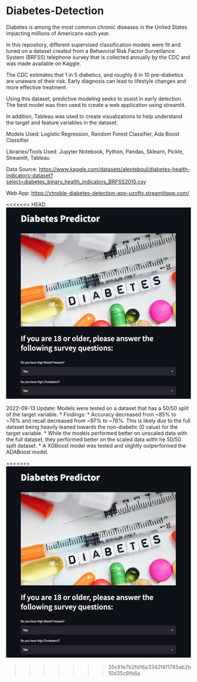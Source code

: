# Diabetes-Detection

Diabetes is among the most common chronic diseases in the United States impacting millions of Americans each year.

In this repository, different supervised classification models were fit and tuned on a dataset created from a Behavorial Risk Factor Surveillance System (BRFSS) telephone survey that is collected annually by the CDC and was made available on Kaggle. 

The CDC estimates that 1 in 5 diabetics, and roughly 8 in 10 pre-diabetics are unaware of their risk. Early diagnosis can lead to lifestyle changes and more effective treatment. 

Using this dataset, predictive modeling seeks to assist in early detection. The best model was then used to create a web application using streamlit.

In addition, Tableau was used to create visualizations to help understand the target and feature variables in the dataset.

Models Used: Logistic Regression, Random Forest Classifier, Ada Boost Classifier

Libraries/Tools Used: Jupyter Notebook, Python, Pandas, Sklearn, Pickle, Streamlit, Tableau

Data Source: https://www.kaggle.com/datasets/alexteboul/diabetes-health-indicators-dataset?select=diabetes_binary_health_indicators_BRFSS2015.csv

Web App: https://vtnoble-diabetes-detection-app-uzoftx.streamlitapp.com/

<<<<<<< HEAD
![Web App Preview](app_screenshot.png?raw=true "Web App Preview")

2022-09-13 Update: Models were tested on a dataset that has a 50/50 split of the target variable.
    * Findings:
        * Accuracy decreased from ~85% to ~76% and recall decreased from ~97% to ~76%. This is likely due to the full dataset being heavily leaned towards the non-diabetic (0 value) for the target variable.
        * While the models performed better on unscaled data with the full dataset, they performed better on the scaled data witht he 50/50 split dataset.
        * A XGBoost model was tested and slightly outperformed the ADABoost model.
    
=======
![Web App Preview](app_screenshot.png?raw=true "Web App Preview") 
>>>>>>> 35c81e7b2fd16a3342f4f1785ab2b10d35c6fb6a
